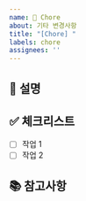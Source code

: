 ```yaml
---
name: 🔧 Chore
about: 기타 변경사항
title: "[Chore] "
labels: chore
assignees: ''
---
```


## 📝 설명

<!-- 작업 내용에 대해 설명해주세요 -->

## ✅ 체크리스트

- [ ] 작업 1
- [ ] 작업 2

## 📚 참고사항

<!-- 참고할만한 자료가 있다면 첨부해주세요 -->